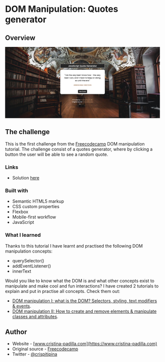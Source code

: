 # DOM Manipulation: Quotes generator


## Overview

![](./screenshot.png)


## The challenge

This is the first challenge from the [Freecodecamp](https://www.youtube.com/watch?v=5fb2aPlgoys&t=2909s) DOM manipulation tutorial.
The challenge consist of a quotes generator, where by clicking a button the user will be able to see a random quote.


### Links

- Solution [here](https://dynamic-haupia-331709.netlify.app/)


### Built with

- Semantic HTML5 markup
- CSS custom properties
- Flexbox
- Mobile-first workflow
- JavaScript

### What I learned

Thanks to this tutorial I have learnt and practised the following DOM manipulation concepts:
- querySelector()
- addEventListener()
- innerText

Would you like to know what the DOM is and what other concepts exist to manipulate and make cool and fun interactions? I have created 2 tutorials to explain and put in practise all concepts. Check them out:
- [DOM manipulation I: what is the DOM? Selectors, styling, text modifiers & events](https://www.cristina-padilla.com/dom1.html).
- [DOM manipulation II: How to create and remove elements & manipulate classes and attributes](https://www.cristina-padilla.com/dom2.html).


## Author

- Website - [www.cristina-padilla.com](https://www.cristina-padilla.com)
- Original source - [Freecodecamp](https://www.youtube.com/watch?v=5fb2aPlgoys&t=2909s)
- Twitter - [@crispitipina](https://www.twitter.com/crispitipina)

